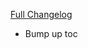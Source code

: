[Full Changelog](https://github.com/enderneko/Cell/compare/r103-release...423c3d9d5c22cad1d925f1a0ee5ec77761fd1a07)

- Bump up toc
